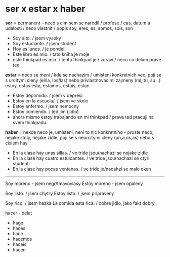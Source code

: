 # ser x estar x haber
**ser** = permanent - neco s cim sem se narodil / profese / cas, datum a udalosti / neco vlastnit / popis
soy, eres, es, somos, sois, son
- Soy alto. / jsem vysoky
- Soy estudiante. / jsem student
- Hoy es lunes. / je pondeli
- Este libro es mio. / tato kniha je moje
- este thinkpad es mío. / tento thinkpad je / zdravi / neco co delam prave ted

**estar** = neco se meni / kde se nachazim / umisteni konkretnich vec, poji se s urcitymi cleny (el/la, los/las) nebo privlastnovacimi zajmeny (mi, tu, su ..)
estoy, estas esta, estamos, estais, estan
- Estoy deprimido. / jsem v depresi
- Estoy en la escuela/. / jsem ve skole
- Estoy enfermo. / jsem nemocny
- Estoy comiendo. / ted jim (jidlo)
- ahora mismo estoy trabajando en mi thinkpad / prave ted pracuji na svem thinkpadu

**haber** = nekde neco je, umisteni, neni to nic konkretniho - proste neco, nejake stoly, nejake zidle, poji se s neurcitymi cleny (un,a,os,as) nebo s cislem
hay
- En la clase hay unas sillas. / ve tride jsou/nachazi se nejake zidle
- En la clase hay cuatro estuidantes. / ve tride jsou/nachazi se ctyri studenti
- En la clase hay pocas ventanas. / ve tride je/nacahzi se malo oken

---

Soy moreno - jsem negr/tmavovlasy
Estoy moreno - jsem opaleny

Soy listo. / jsem chytry
Estoy listo. / jsem pripraveny

Soy rico. / jsem hezka
La comida esta rica. / dobre jidlo, jako fakt dobry

hacer - delat
- hago
- haces
- hace
- hacemos
- haceis
- hacen
